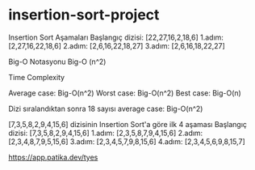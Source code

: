 # insertion-sort-project

Insertion Sort Aşamaları Başlangıç dizisi:  [22,27,16,2,18,6]
                                    1.adım: [2,27,16,22,18,6] 
                                    2.adım: [2,6,16,22,18,27] 
                                    3.adım: [2,6,16,18,22,27]

Big-O Notasyonu Big-O (n^2)

Time Complexity 

Average case: Big-O(n^2)
Worst case: Big-O(n^2) 
Best case: Big-O(n)

Dizi sıralandıktan sonra 18 sayısı average case: Big-O(n^2)

[7,3,5,8,2,9,4,15,6] dizisinin Insertion Sort'a göre ilk 4 aşaması Başlangıç dizisi:  [7,3,5,8,2,9,4,15,6] 
                                                                              1.adım: [2,3,5,8,7,9,4,15,6] 
                                                                              2.adım: [2,3,4,8,7,9,5,15,6] 
                                                                              3.adım: [2,3,4,5,7,9,8,15,6] 
                                                                              4.adım: [2,3,4,5,6,9,8,15,7]

https://app.patika.dev/tyes
